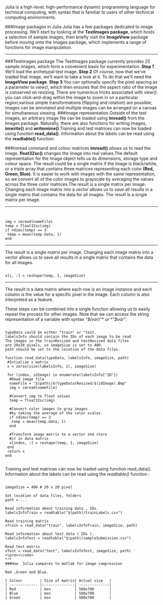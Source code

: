 
Julia is a high-level, high-performance dynamic programming language for technical computing, with syntax that is familiar to users of other technical computing environments.

###Image packages in Julia 
Julia has a few packages dedicated to image processing. We’ll start by looking at the **TestImages package**, which hosts a selection of sample images, then briefly visit the **ImageView** package before moving onto the Images package, which implements a range of functions for image manipulation.
***
###Testimages package
The TestImages package currently provides 25 sample images, which form a convenient basis for experimentation.
**Step 1**
We’ll load the archetypal test image.
**Step 2**
Of course, now that we’ve loaded that image, we’ll want to take a look at it. To do that we’ll need the **ImageView package**.
**Step 3**
You can optionally specify the pixel spacing as a parameter to *view()*, which then ensures that the aspect ratio of the image is conserved on resizing. There are numerious tricks associated with *view()*: you can click-and-drag within the image to zoom in on a particular region;various simple transformations (flipping and rotation) are possible; images can be annotated and multiple images can be arranged on a canvas for simultaneous viewing.
###Image representation
Outside of the test images, an arbitrary image file can be loaded using **imread()** from the Images package. Naturally, there are also functions for writing images, **imwrite()** and **writemime()**.Training and test matrices can now be loaded using function **read_data()**. Information about the labels can be read using the **readtable()** function:

###Imread command and colour matrices
**imread()** allows us to read the image. **float32sc()** changes the image into real values.The default representation for the Image object tells us its dimensions, storage type and colour space. The result could be a single matrix if the image is black/white, or a triple array that contains three matrices representing each color **(Red, Green, Blue)**. 
It is easier to work with images with the same representation, so we convert all of the color images to grayscale by averaging the values across the three color matrices.The result is a single matrix per image. Changing each image matrix into a vector allows us to save all results in a single matrix that contains the data for all images. The result is a single matrix per image. 


***

<pre><code>

img = imread(nameFile)
temp = float32sc(img)
if ndims(temp) == 3
 temp = mean(temp.data, 1)
end
</code></pre>
 ***
The result is a single matrix per image. Changing each image matrix into a vector allows us to save all results in a single matrix that contains the data for all images.
<pre><code>
x[i, :] = reshape(temp, 1, imageSize)
</code></pre>

***
The result is a data matrix where each row is an image instance and each column is the value for a specific pixel in the image. Each column is also interpreted as a feature.

These steps can be combined into a single function allowing us to easily repeat the process for other images. Note that we can access the string representation of a variable with syntax *"$(var)"* or *"$var"*.


<pre><code>
typeData could be either "train" or "test.
labelsInfo should contain the IDs of each image to be read
The images in the trainResized and testResized data files
are 20x20 pixels, so imageSize is set to 400.
path should be set to the location of the data files.

function read_data(typeData, labelsInfo, imageSize, path)
 #Intialize x matrix
 x = zeros(size(labelsInfo, 1), imageSize)

 for (index, idImage) in enumerate(labelsInfo["ID"]) 
  #Read image file 
  nameFile = "$(path)/$(typeData)Resized/$(idImage).Bmp"
  img = imread(nameFile)

  #Convert img to float values 
  temp = float32sc(img)

  #Convert color images to gray images
  #by taking the average of the color scales. 
  if ndims(temp) == 3
   temp = mean(temp.data, 1)
  end
    
  #Transform image matrix to a vector and store 
  #it in data matrix 
  x[index, :] = reshape(temp, 1, imageSize)
 end 
 return x
end

</pre></code>

Training and test matrices can now be loaded using function read_data(). Information about the labels can be read using the *readtable()* function :

<pre><code>
imageSize = 400 # 20 x 20 pixel

Set location of data files, folders
path = ...

Read information about training data , IDs.
labelsInfoTrain = readtable("$(path)/trainLabels.csv")

Read training matrix
xTrain = read_data("train", labelsInfoTrain, imageSize, path)

Read information about test data ( IDs ).
labelsInfoTest = readtable("$(path)/sampleSubmission.csv")

Read test matrix
xTest = read_data("test", labelsInfoTest, imageSize, path)
<\pre><\code>
***
###How  Julia compares to matlab for image compression

Red ,Green and Blue.

| Colour        | Size of matrix| Actual size   |
| ------------- |:-------------:| -------------:|
| Red           | mxn           | 500x700       |
| Blue          | mxn           | 500x700       |
| Green         | mxn           | 500x700       |
